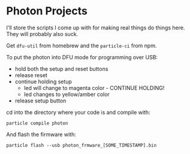 Photon Projects
===============

I'll store the scripts I come up with for making real things do things here.
They will probably also suck.

Get `dfu-util` from homebrew and the `particle-ci` from npm.

To put the photon into DFU mode for programming over USB:

* hold both the setup and reset buttons
* release reset
* continue holding setup
  * led will change to magenta color - CONTINUE HOLDING!
  * led changes to yellow/amber color
* release setup button

cd into the directory where your code is and compile with:

`particle compile photon`

And flash the firmware with:

`particle flash --usb photon_frmware_[SOME_TIMESTAMP].bin`
